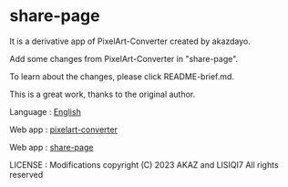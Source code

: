 # share-page

It is a derivative app of PixelArt-Converter created by akazdayo.

Add  some changes from PixelArt-Converter in  "share-page".

To learn about the changes, please click README-brief.md.

This is a great work, thanks to the original author.

Language  : [English](README.md)

Web app   : [pixelart-converter](https://pixelart.streamlit.app)

Web app   : [share-page](https://share-page.streamlit.app)

LICENSE   : Modifications copyright (C) 2023 AKAZ and LISIQI7 All rights reserved







 


